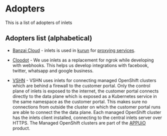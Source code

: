 # Adopters

This is a list of adopters of inlets

## Adopters list (alphabetical)

* [Banzai Cloud](https://banzaicloud.com/) - inlets is used in [kurun](https://github.com/banzaicloud/kurun) for [proxying services](https://banzaicloud.com/blog/kurun-port-forward/).

* [Cloodot](https://beta.cloodot.com/) - We use inlets as a replacement for ngrok while developing with webhooks. This helps us develop integrations with facebook, twitter, whatsapp and google business.

* [VSHN](https://vshn.ch) - VSHN uses inlets for connecting managed OpenShift clusters
  which are behind a firewall to the customer portal. Only the control
  plane of inlets is exposed to the internet, the customer portal connects
  directly to the data plane which is exposed as a Kubernetes service in
  the same namespace as the customer portal. This makes sure no connections
  from outside the cluster on which the customer portal runs are able to
  connect the the data plane. Each managed OpenShift cluster has the inlets 
  client installed, connecting to the central inlets server over HTTPS.
  The Managed OpenShift clusters are part of the [APPUiO](https://appuio.ch)
  product.

